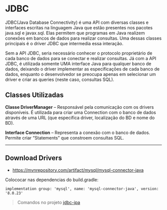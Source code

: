 # JDBC

JDBC(Java Database Connectivity) é uma API com diversas classes e interfaces escritas na linguagem Java que estão presentes nos pacotes java.sql e javax.sql. Elas permitem que programas em Java realizem conexões em bancos de dados para realizar consultas. Uma dessas classes principais é o driver JDBC que intermedia essa interação. 

Sem a API JDBC, seria necessário conhecer o protocolo proprietário de cada banco de dados para se conectar e realizar consultas. Já com a API JDBC, é utilizada somente UMA interface Java para qualquer banco de dados, deixando o driver  implementar as especificações de cada banco de dados, enquanto o desenvolvedor se preocupa apenas em selecionar um driver e criar as queries (neste caso, consultas SQL).

## Classes Utilizadas

**Classe DriverManager** – Responsável pela comunicação com os drivers disponíveis. É utilizada para criar uma Connection com o banco de dados através de uma URL (que especifica driver, localização do BD e nome do BD).

**Interface Connection** – Representa a conexão com o banco de dados. Permite criar “Statements” que constroem consultas SQL.

---
## Download Drivers

+ https://mvnrepository.com/artifact/mysql/mysql-connector-java

Colococar nas dependencias do build.gradle:

```
implementation group: 'mysql', name: 'mysql-connector-java', version: '8.0.23'
```

> Comandos no projeto [jdbc-jpa](https://github.com/OtavioKoike/DIO-Bootcamp-Inter-Java-Developer/tree/master/Projetos/jdbc-jpa)